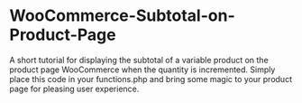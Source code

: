 # WooCommerce-Subtotal-on-Product-Page
A short tutorial for displaying the subtotal of a variable product on the product page WooCommerce when the quantity is incremented. Simply place this code in your functions.php and bring some magic to your product page for pleasing user experience.
